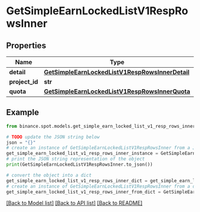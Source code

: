 # GetSimpleEarnLockedListV1RespRowsInner


## Properties

Name | Type | Description | Notes
------------ | ------------- | ------------- | -------------
**detail** | [**GetSimpleEarnLockedListV1RespRowsInnerDetail**](GetSimpleEarnLockedListV1RespRowsInnerDetail.md) |  | [optional] 
**project_id** | **str** |  | [optional] 
**quota** | [**GetSimpleEarnLockedListV1RespRowsInnerQuota**](GetSimpleEarnLockedListV1RespRowsInnerQuota.md) |  | [optional] 

## Example

```python
from binance.spot.models.get_simple_earn_locked_list_v1_resp_rows_inner import GetSimpleEarnLockedListV1RespRowsInner

# TODO update the JSON string below
json = "{}"
# create an instance of GetSimpleEarnLockedListV1RespRowsInner from a JSON string
get_simple_earn_locked_list_v1_resp_rows_inner_instance = GetSimpleEarnLockedListV1RespRowsInner.from_json(json)
# print the JSON string representation of the object
print(GetSimpleEarnLockedListV1RespRowsInner.to_json())

# convert the object into a dict
get_simple_earn_locked_list_v1_resp_rows_inner_dict = get_simple_earn_locked_list_v1_resp_rows_inner_instance.to_dict()
# create an instance of GetSimpleEarnLockedListV1RespRowsInner from a dict
get_simple_earn_locked_list_v1_resp_rows_inner_from_dict = GetSimpleEarnLockedListV1RespRowsInner.from_dict(get_simple_earn_locked_list_v1_resp_rows_inner_dict)
```
[[Back to Model list]](../README.md#documentation-for-models) [[Back to API list]](../README.md#documentation-for-api-endpoints) [[Back to README]](../README.md)


